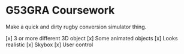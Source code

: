 # G53GRA Coursework

Make a quick and dirty rugby conversion simulator thing.

[x] 3 or more different 3D object
[x] Some animated objects
[x] Looks realistic
[x] Skybox
[x] User control
